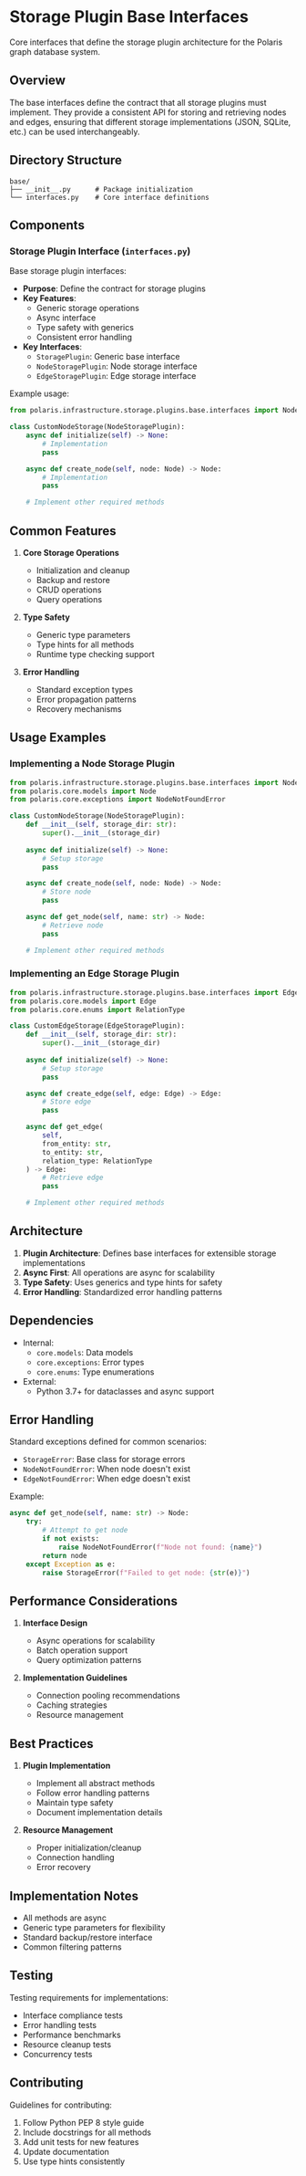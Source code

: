 # Storage Plugin Base Interfaces

Core interfaces that define the storage plugin architecture for the Polaris graph database system.

## Overview

The base interfaces define the contract that all storage plugins must implement. They provide a consistent API for storing and retrieving nodes and edges, ensuring that different storage implementations (JSON, SQLite, etc.) can be used interchangeably.

## Directory Structure

```
base/
├── __init__.py      # Package initialization
└── interfaces.py    # Core interface definitions
```

## Components

### Storage Plugin Interface (`interfaces.py`)

Base storage plugin interfaces:

- **Purpose**: Define the contract for storage plugins
- **Key Features**:
  - Generic storage operations
  - Async interface
  - Type safety with generics
  - Consistent error handling
- **Key Interfaces**:
  - `StoragePlugin`: Generic base interface
  - `NodeStoragePlugin`: Node storage interface
  - `EdgeStoragePlugin`: Edge storage interface

Example usage:
```python
from polaris.infrastructure.storage.plugins.base.interfaces import NodeStoragePlugin

class CustomNodeStorage(NodeStoragePlugin):
    async def initialize(self) -> None:
        # Implementation
        pass

    async def create_node(self, node: Node) -> Node:
        # Implementation
        pass

    # Implement other required methods
```

## Common Features

1. **Core Storage Operations**
   - Initialization and cleanup
   - Backup and restore
   - CRUD operations
   - Query operations

2. **Type Safety**
   - Generic type parameters
   - Type hints for all methods
   - Runtime type checking support

3. **Error Handling**
   - Standard exception types
   - Error propagation patterns
   - Recovery mechanisms

## Usage Examples

### Implementing a Node Storage Plugin
```python
from polaris.infrastructure.storage.plugins.base.interfaces import NodeStoragePlugin
from polaris.core.models import Node
from polaris.core.exceptions import NodeNotFoundError

class CustomNodeStorage(NodeStoragePlugin):
    def __init__(self, storage_dir: str):
        super().__init__(storage_dir)
        
    async def initialize(self) -> None:
        # Setup storage
        pass

    async def create_node(self, node: Node) -> Node:
        # Store node
        pass

    async def get_node(self, name: str) -> Node:
        # Retrieve node
        pass

    # Implement other required methods
```

### Implementing an Edge Storage Plugin
```python
from polaris.infrastructure.storage.plugins.base.interfaces import EdgeStoragePlugin
from polaris.core.models import Edge
from polaris.core.enums import RelationType

class CustomEdgeStorage(EdgeStoragePlugin):
    def __init__(self, storage_dir: str):
        super().__init__(storage_dir)
        
    async def initialize(self) -> None:
        # Setup storage
        pass

    async def create_edge(self, edge: Edge) -> Edge:
        # Store edge
        pass

    async def get_edge(
        self, 
        from_entity: str, 
        to_entity: str, 
        relation_type: RelationType
    ) -> Edge:
        # Retrieve edge
        pass

    # Implement other required methods
```

## Architecture

1. **Plugin Architecture**: Defines base interfaces for extensible storage implementations
2. **Async First**: All operations are async for scalability
3. **Type Safety**: Uses generics and type hints for safety
4. **Error Handling**: Standardized error handling patterns

## Dependencies

- Internal:
  - `core.models`: Data models
  - `core.exceptions`: Error types
  - `core.enums`: Type enumerations
- External:
  - Python 3.7+ for dataclasses and async support

## Error Handling

Standard exceptions defined for common scenarios:

- `StorageError`: Base class for storage errors
- `NodeNotFoundError`: When node doesn't exist
- `EdgeNotFoundError`: When edge doesn't exist

Example:
```python
async def get_node(self, name: str) -> Node:
    try:
        # Attempt to get node
        if not exists:
            raise NodeNotFoundError(f"Node not found: {name}")
        return node
    except Exception as e:
        raise StorageError(f"Failed to get node: {str(e)}")
```

## Performance Considerations

1. **Interface Design**
   - Async operations for scalability
   - Batch operation support
   - Query optimization patterns

2. **Implementation Guidelines**
   - Connection pooling recommendations
   - Caching strategies
   - Resource management

## Best Practices

1. **Plugin Implementation**
   - Implement all abstract methods
   - Follow error handling patterns
   - Maintain type safety
   - Document implementation details

2. **Resource Management**
   - Proper initialization/cleanup
   - Connection handling
   - Error recovery

## Implementation Notes

- All methods are async
- Generic type parameters for flexibility
- Standard backup/restore interface
- Common filtering patterns

## Testing

Testing requirements for implementations:

- Interface compliance tests
- Error handling tests
- Performance benchmarks
- Resource cleanup tests
- Concurrency tests

## Contributing

Guidelines for contributing:

1. Follow Python PEP 8 style guide
2. Include docstrings for all methods
3. Add unit tests for new features
4. Update documentation
5. Use type hints consistently
